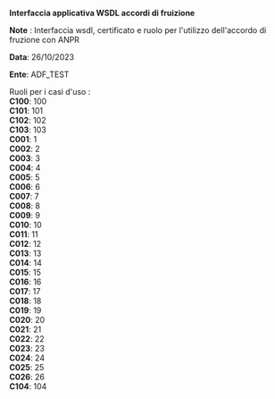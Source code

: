 **Interfaccia applicativa WSDL accordi di fruizione**

**Note** : Interfaccia wsdl, certificato e ruolo per l'utilizzo dell'accordo di fruzione con ANPR


**Data**: 26/10/2023  
  
**Ente**: ADF_TEST  
  
Ruoli per i casi d'uso :   
**C100**: 100  
**C101**: 101  
**C102**: 102  
**C103**: 103  
**C001**: 1  
**C002**: 2  
**C003**: 3  
**C004**: 4  
**C005**: 5  
**C006**: 6  
**C007**: 7  
**C008**: 8  
**C009**: 9  
**C010**: 10  
**C011**: 11  
**C012**: 12  
**C013**: 13  
**C014**: 14  
**C015**: 15  
**C016**: 16  
**C017**: 17  
**C018**: 18  
**C019**: 19  
**C020**: 20  
**C021**: 21  
**C022**: 22  
**C023**: 23  
**C024**: 24  
**C025**: 25  
**C026**: 26  
**C104**: 104  
